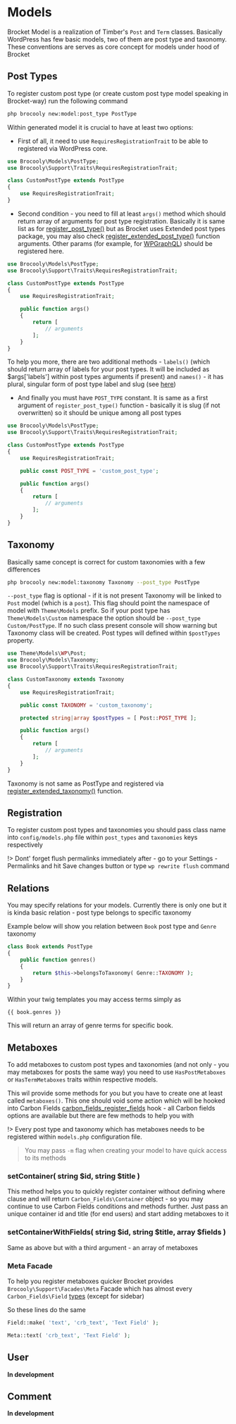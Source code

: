 # Models

Brocket Model is a realization of Timber's `Post` and `Term` classes. Basically WordPress has few basic models, two of them are post type and taxonomy. These conventions are serves as core concept for models under hood of Brocket

## Post Types

To register custom post type (or create custom post type model speaking in Brocket-way) run the following command

```sh
php brocooly new:model:post_type PostType
```

Within generated model it is crucial to have at least two options:

- First of all, it need to use `RequiresRegistrationTrait` to be able to registered via WordPress core.

```php
use Brocooly\Models\PostType;
use Brocooly\Support\Traits\RequiresRegistrationTrait;

class CustomPostType extends PostType
{
    use RequiresRegistrationTrait;
}
```

- Second condition - you need to fill at least `args()` method which should return array of arguments for post type registration. Basically it is same list as for [register_post_type()](https://developer.wordpress.org/reference/functions/register_post_type/) but as Brocket uses Extended post types package, you may also check [register_extended_post_type()](https://github.com/johnbillion/extended-cpts/wiki/Registering-Post-Types) function arguments. Other params (for example, for [WPGraphQL](https://www.wpgraphql.com/)) should be registered here.

```php
use Brocooly\Models\PostType;
use Brocooly\Support\Traits\RequiresRegistrationTrait;

class CustomPostType extends PostType
{
    use RequiresRegistrationTrait;

    public function args()
    {
        return [
            // arguments
        ];
    }
}
```

To help you more, there are two additional methods - `labels()` (which should return array of labels for your post types. It will be included as $args['labels'] within post types arguments if present) and `names()` - it has plural, singular form of post type label and slug (see [here](https://github.com/johnbillion/extended-cpts/wiki))

- And finally you must have `POST_TYPE` constant. It is same as a first argument of `register_post_type()` function - basically it is slug (if not overwritten) so it should be unique among all post types

```php
use Brocooly\Models\PostType;
use Brocooly\Support\Traits\RequiresRegistrationTrait;

class CustomPostType extends PostType
{
    use RequiresRegistrationTrait;

    public const POST_TYPE = 'custom_post_type';

    public function args()
    {
        return [
            // arguments
        ];
    }
}
```

## Taxonomy

Basically same concept is correct for custom taxonomies with a few differences

```sh
php brocooly new:model:taxonomy Taxonomy --post_type PostType
```

`--post_type` flag is optional - if it is not present Taxonomy will be linked to `Post` model (which is a `post`). This flag should point the namespace of model with `Theme\Models` prefix. So if your post type has `Theme\Models\Custom` namespace the option should be `--post_type Custom/PostType`. If no such class present console will show warning but Taxonomy class will be created. Post types will defined within `$postTypes` property.

```php
use Theme\Models\WP\Post;
use Brocooly\Models\Taxonomy;
use Brocooly\Support\Traits\RequiresRegistrationTrait;

class CustomTaxonomy extends Taxonomy
{
    use RequiresRegistrationTrait;

    public const TAXONOMY = 'custom_taxonomy';

    protected string|array $postTypes = [ Post::POST_TYPE ];

    public function args()
    {
        return [
            // arguments
        ];
    }
}
```

Taxonomy is not same as PostType and registered via [register_extended_taxonomy()](https://github.com/johnbillion/extended-cpts/wiki/Registering-taxonomies) function.

## Registration

To register custom post types and taxonomies you should pass class name into `config/models.php` file within `post_types` and `taxonomies` keys respectively

!> Dont' forget flush permalinks immediately after - go to your Settings - Permalinks and hit Save changes button or type `wp rewrite flush` command

## Relations

You may specify relations for your models. Currently there is only one but it is kinda basic relation - post type belongs to specific taxonomy

Example below will show you relation between `Book` post type and `Genre` taxonomy

```php
class Book extends PostType
{
    public function genres()
    {
        return $this->belongsToTaxonomy( Genre::TAXONOMY );
    }
}
```

Within your twig templates you may access terms simply as

```twig
{{ book.genres }}
```

This will return an array of genre terms for specific book.

## Metaboxes

To add metaboxes to custom post types and taxonomies (and not only - you may metaboxes for posts the same way) you need to use `HasPostMetaboxes` or `HasTermMetaboxes` traits within respective models.

This wil provide some methods for you but you have to create one at least called `metaboxes()`. This one should void some action which will be hooked into Carbon Fields [carbon_fields_register_fields](https://docs.carbonfields.net/quickstart.html) hook - all Carbon fields options are available but there are few methods to help you with

!> Every post type and taxonomy which has metaboxes needs to be registered within `models.php` configuration file.

> You may pass `-m` flag when creating your model to have quick access to its methods

### setContainer( string $id, string $title )

This method helps you to quickly register container without defining where clause and will return `Carbon_Fields\Container` object - so you may continue to use Carbon Fields conditions and methods further. Just pass an unique container id and title (for end users) and start adding metaboxes to it

### setContainerWithFields( string $id, string $title, array $fields )

Same as above but with a third argument - an array of metaboxes

### Meta Facade

To help you register metaboxes quicker Brocket provides `Brocooly\Support\Facades\Meta` Facade which has almost every `Carbon_Fields\Field` [types](https://docs.carbonfields.net/quickstart.html) (except for sidebar)

So these lines do the same

```php
Field::make( 'text', 'crb_text', 'Text Field' );

Meta::text( 'crb_text', 'Text Field' );
```

## User

**In development**

## Comment

**In development**